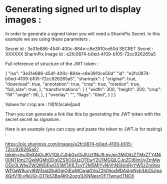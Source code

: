 # Generating signed url to display images :

In order to generate a signed token you will need a SharinPix Secret.
In this example we are using these parameters :

Secret id : 3e31e686-454f-400c-884e-c8e3910ce50d
SECRET Secret : XXXXXX
SharinPix Image id : e2fc0874-b0ed-4109-b105-72cc926265a5

Full reference of structure of the JWT token :

{
  "iss": "3e31e686-454f-400c-884e-c8e3910ce50d"
  "id": "e2fc0874-b0ed-4109-b105-72cc926265a5",
  "sharinpix": {
    "original": true,
    "download": true,
    "annotation": true,
    "crop": true,
    "rotation": true,
    "full_size": true,
  },
  "transformations": [ {
      "width": 300,
      "height": 200,
      "crop": "fill"
      "angle": 90,
    },
    {
      "overlay": "<sharinpix-id>",
      "flags": "tiled",
    }
  ]
}

Values for crop are : fill|fit|scale|pad

Then you can generate a link like this by generating the JWT token with the
secret secret as signature.

Here is an example (you can copy and paste the token to JWT.io for testing) :

https://pix.sharinpix.com/images/e2fc0874-b0ed-4109-b105-72cc926265a5?token=eyJ0eXAiOiJKV1QiLCJhbGciOiJIUzI1NiJ9.eyJpc3MiOiIzZTMxZTY4Ni00NTRmLTQwMGMtODg0ZS1jOGUzOTEwY2U1MGQiLCJpZCI6ImUyZmMwODc0LWIwZWQtNDEwOS1iMTA1LTcyY2M5MjYyNjVhNSIsInRyYW5zZm9ybWF0aW9ucyI6W3sid2lkdGgiOjEwMCwiaGVpZ2h0IjoxMDAsImNyb3AiOiJmaXQifV19.vfkUGr-D17kS3Bq4IKh2ozg1LKNNexrOF71wnudTNC8
